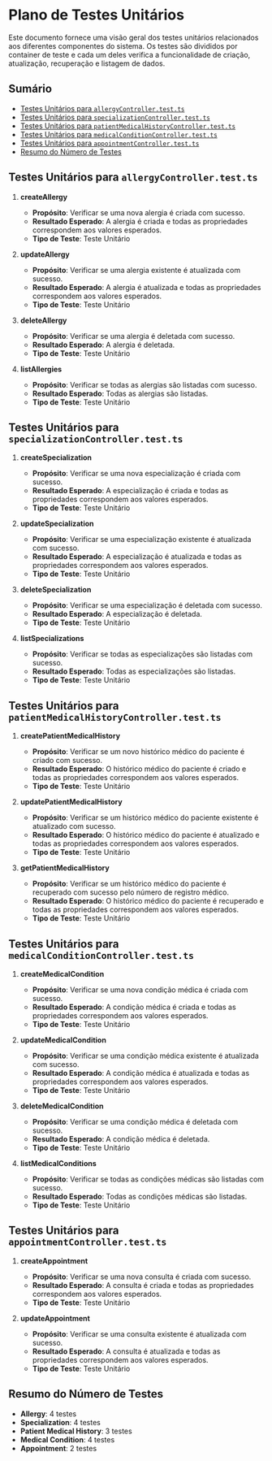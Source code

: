 # Plano de Testes Unitários

Este documento fornece uma visão geral dos testes unitários relacionados aos diferentes componentes do sistema. Os testes são divididos por container de teste e cada um deles verifica a funcionalidade de criação, atualização, recuperação e listagem de dados.

## Sumário

- [Testes Unitários para `allergyController.test.ts`](#testes-unitários-para-allergycontrollertests)
- [Testes Unitários para `specializationController.test.ts`](#testes-unitários-para-specializationcontrollertests)
- [Testes Unitários para `patientMedicalHistoryController.test.ts`](#testes-unitários-para-patientmedicalhistorycontrollertests)
- [Testes Unitários para `medicalConditionController.test.ts`](#testes-unitários-para-medicalconditioncontrollertests)
- [Testes Unitários para `appointmentController.test.ts`](#testes-unitários-para-appointmentcontrollertests)
- [Resumo do Número de Testes](#resumo-do-número-de-testes)

## Testes Unitários para `allergyController.test.ts`

1. **createAllergy**
   - **Propósito**: Verificar se uma nova alergia é criada com sucesso.
   - **Resultado Esperado**: A alergia é criada e todas as propriedades correspondem aos valores esperados.
   - **Tipo de Teste**: Teste Unitário

2. **updateAllergy**
   - **Propósito**: Verificar se uma alergia existente é atualizada com sucesso.
   - **Resultado Esperado**: A alergia é atualizada e todas as propriedades correspondem aos valores esperados.
   - **Tipo de Teste**: Teste Unitário

3. **deleteAllergy**
   - **Propósito**: Verificar se uma alergia é deletada com sucesso.
   - **Resultado Esperado**: A alergia é deletada.
   - **Tipo de Teste**: Teste Unitário

4. **listAllergies**
   - **Propósito**: Verificar se todas as alergias são listadas com sucesso.
   - **Resultado Esperado**: Todas as alergias são listadas.
   - **Tipo de Teste**: Teste Unitário

## Testes Unitários para `specializationController.test.ts`

1. **createSpecialization**
   - **Propósito**: Verificar se uma nova especialização é criada com sucesso.
   - **Resultado Esperado**: A especialização é criada e todas as propriedades correspondem aos valores esperados.
   - **Tipo de Teste**: Teste Unitário

2. **updateSpecialization**
   - **Propósito**: Verificar se uma especialização existente é atualizada com sucesso.
   - **Resultado Esperado**: A especialização é atualizada e todas as propriedades correspondem aos valores esperados.
   - **Tipo de Teste**: Teste Unitário

3. **deleteSpecialization**
   - **Propósito**: Verificar se uma especialização é deletada com sucesso.
   - **Resultado Esperado**: A especialização é deletada.
   - **Tipo de Teste**: Teste Unitário

4. **listSpecializations**
   - **Propósito**: Verificar se todas as especializações são listadas com sucesso.
   - **Resultado Esperado**: Todas as especializações são listadas.
   - **Tipo de Teste**: Teste Unitário

## Testes Unitários para `patientMedicalHistoryController.test.ts`

1. **createPatientMedicalHistory**
   - **Propósito**: Verificar se um novo histórico médico do paciente é criado com sucesso.
   - **Resultado Esperado**: O histórico médico do paciente é criado e todas as propriedades correspondem aos valores esperados.
   - **Tipo de Teste**: Teste Unitário

2. **updatePatientMedicalHistory**
   - **Propósito**: Verificar se um histórico médico do paciente existente é atualizado com sucesso.
   - **Resultado Esperado**: O histórico médico do paciente é atualizado e todas as propriedades correspondem aos valores esperados.
   - **Tipo de Teste**: Teste Unitário

3. **getPatientMedicalHistory**
   - **Propósito**: Verificar se um histórico médico do paciente é recuperado com sucesso pelo número de registro médico.
   - **Resultado Esperado**: O histórico médico do paciente é recuperado e todas as propriedades correspondem aos valores esperados.
   - **Tipo de Teste**: Teste Unitário

## Testes Unitários para `medicalConditionController.test.ts`

1. **createMedicalCondition**
   - **Propósito**: Verificar se uma nova condição médica é criada com sucesso.
   - **Resultado Esperado**: A condição médica é criada e todas as propriedades correspondem aos valores esperados.
   - **Tipo de Teste**: Teste Unitário

2. **updateMedicalCondition**
   - **Propósito**: Verificar se uma condição médica existente é atualizada com sucesso.
   - **Resultado Esperado**: A condição médica é atualizada e todas as propriedades correspondem aos valores esperados.
   - **Tipo de Teste**: Teste Unitário

3. **deleteMedicalCondition**
   - **Propósito**: Verificar se uma condição médica é deletada com sucesso.
   - **Resultado Esperado**: A condição médica é deletada.
   - **Tipo de Teste**: Teste Unitário

4. **listMedicalConditions**
   - **Propósito**: Verificar se todas as condições médicas são listadas com sucesso.
   - **Resultado Esperado**: Todas as condições médicas são listadas.
   - **Tipo de Teste**: Teste Unitário

## Testes Unitários para `appointmentController.test.ts`

1. **createAppointment**
   - **Propósito**: Verificar se uma nova consulta é criada com sucesso.
   - **Resultado Esperado**: A consulta é criada e todas as propriedades correspondem aos valores esperados.
   - **Tipo de Teste**: Teste Unitário

2. **updateAppointment**
   - **Propósito**: Verificar se uma consulta existente é atualizada com sucesso.
   - **Resultado Esperado**: A consulta é atualizada e todas as propriedades correspondem aos valores esperados.
   - **Tipo de Teste**: Teste Unitário

## Resumo do Número de Testes

- **Allergy**: 4 testes
- **Specialization**: 4 testes
- **Patient Medical History**: 3 testes
- **Medical Condition**: 4 testes
- **Appointment**: 2 testes